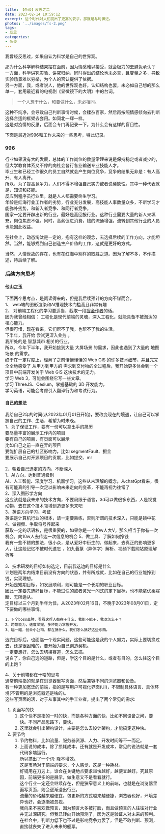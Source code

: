 ```yaml
---
title: 【杂谈】反思之二
date: 2023-02-14 10:59:12
excerpt: 这个时代对人们提出了更高的要求，那就是与时俱进。
photos: '../images/fs-2.png'
tags:
- 反思
categories:
- 杂谈
---
```


我曾经反思过，如果自认为科学是自己的世界观。  
<!--more-->
那为什么科学解释结果摆在面前，因为情感难以接受，就会极力的去避免承认？  
一方面，科学讲究实验、讲究归纳，同时得出的结论也未必真，且变量之多，导致实验场景难以穷举，为个人的否认提供了依据。  
另一方面，我，或者说人，他的世界观也好，认知结构也罢，未必如自己想的那么单一。套用最近看的电视剧《显微镜下的大明》中的台词。  
> 一个人想干什么，和要做什么，未必相同。

这种不纯净，会导致自己判断事情时候，会糅杂百家，然后再按照情感倾向去判断选择合适的框架去套用。如同北一辉一样。  
这是对疫情的反思，后面会专门再记录一下，为什么会有这样的盲目性。  

下面是最近对996和工作未来的一些思考，特此记录。  

### 996
行业如果没有大的发展，总体的工作岗位的数量常理来说是保持稳定或者减少的，但大学教育体系又不停的向社会各行各业输送专业技能人才。  
毕业生和已经工作很久的员工自然就会产生岗位竞争，竞争的结果无非是：有人高升、有人离开。  
所以，为了提高竞争力，人们不得不增强自己实力或者说稀缺性。其中一种代表就是，知识和技能。  
反应到程序员行业里，就是人人都需要终生学习。  
年龄是红海行业工作者的劣势，行业充分发展，高技能人事数量众多，不断学习才能弥补劣势，和新入者竞争、和同行者竞争。  
国家一定要开辟出新的行业，最好是高回报行业。这种行业需要大量的新人来填充，岗位焦虑不强。同时，高薪促进消费，钱的流通增强，流转到其他行业的人员也能因此收益。  

在社会上，动态淘汰是一定的，抱有这样的观念，去选择后续的工作方向，才能坦然。当然，能够找到自己创造生产价值的工作，这就是更好的方式。  

当然，人情世故的存在，也有在红海中别样的取胜之道。因为了解不多，不作描述，待后续了解。    

### 后续方向思考  
#### 他山之玉  
下面两个思考点，是阅读得来的，但是我后续预计的方向不谋而合。  
1、 web端的图形渲染和AI推理技术门槛高且非常有趣  
2、 对前端工程化的学习要适当，截取一段[掘金作者](https://juejin.cn/post/7182006463786090552)的话。  
  因为我曾经相信：
    工程化是现代前端的灵魂，深入工程化，就能具备不被淘汰的核心能力。  
但很可惜，现在看来，它们帮不了我，也帮不了我的生活。  
下半年，我开始 尝试更深入业务 。  
我所处的是 智慧城市 相关的行业。  
所以，今年下半年，我开始接到大量 大屏场景 的需求，因此也遇到了大量的 地图场景 的需求。  
终于在一定程度上，理解了之前懵懵懂懂的 Web GIS 的许多技术细节，并且完完全全地感受了 从甲方到甲方的 需求到交付物的全过程后，我开始更多体会到一个项目中前端开发关于 Web GIS 这块技术的无力。  
学习 Web 3，可能会围绕它写一些文章。  
学习 ThreeJS、Cesium，掌握基础的 3D 开发能力。  
学习英语，可能会考虑引入翻译行为和考试行为。  

#### 自己的想法  
我给自己2年的时间(从2023年01月01日开始)，要改变现在的境遇，让自己可以掌握自己的工作、生活，希望为时未晚。  
1、为了保证工作，要有一份可以拿出手的简历  
  要尽量丰富的展示工作内的项目  
    要有自己的项目，有页面可以展示  
      比如自己之前一直在弄的项目  
    要能扩展自己的社区影响力，比如 segmentFault、掘金  
    要展示自己对开源项目的贡献，比如提交、mr  
<br/>
2、朝着自己选定的方向，不断深入  
    1、AI方向，达到普通级别  
        AI、人工智能、深度学习、机器学习，这些从未理解的概念，从chatGpt看来，很有可能真的引导一次足以影响未来走向的变革，不能再视为往常了  
    2、深入图形学方向  
        这应该就是我未来的技术方向，不要局限于语言，3d可以做很多东西，人是视觉动物，去在这个技术领域创造更多未来吧  
    3、英语方向学习、考证  
        英语是计算机行业的根本，请一定要熟练，否则所谓的技术深入，只能是镜中花
    4、做视频、争取将号养起来  
        获取一定的话语权，是很重要的，如果你是一个10w人大V，那么相当于你有一次机会，向10w人去传达一次信息的机会
    5、做工具、了解如何挣钱  
        我有一些不错的想法，很小众，是从爱好中衍生的，做起来，去真正的影响更多人，让这段记忆不被时代遗忘 ，如九叠篆（异体字）解析、视频下载网站原理解析等    
<br/>
3、技术研发的目标如何选定，目前我这边的目标是什么  
  计划是两年内结束目前没有方向的状态，并有所成就，比如在自己的行业能挣到钱，实现理想。  
  开始是短期目标，如发展顺利，则可能是一个长期的职业目标。  
  因此一定要先选好目标，不能过快的或者灵光一闪式的定下目标，也不能拿优柔寡断、无所适从。  
  定目标以三个月到半年为佳，从2023年02月16日，不晚于2023年08月01日，定下要做的哪些事情。  

	1、下个boss直聘，看看这帮人都在干什么，我能不能干，我改怎么干？    
	2、跨端能力，速度掌握，多种能力掌握开发。  
	3、瞄一瞄，创业小公司，都在搞什么，我们怎么搞好这些东西。  

  选完目标后，也面临一个现实问题，这些可能这是我的个人努力，实际上要切换过去，还是很困难的，要开始为自己创造契机。  
  一定要想好，怎么去切换赛道，怎么去搞。  
	说白了，你自己选的道路，但是，学这个目的是什么，或者有目的，怎么往这个目的上跑？  

4、关于前端都在干啥的思考  
  通常前端指的就是在浏览器里写页面，然后兼容不同的浏览器和设备。  
  有一种更加宽泛的前端，指的是写用户可视化界面(UI)，不限制具体语言、具体环境(不管用的是浏览器还是啥的)。  
  这些写页面的活，对于从事其中的手工业者，提出了两个常见的需求:   
  1. 页面写的快
     1. 这个快不是指的一时的快，而是各种方面的快，比如不同设备之间，要快。不同产品思路下，要快。  
     2. 这里就会引出架构设计，主要是怎么去设计架构，才能搞定这种快。  
  2. 要节约  
     1. 节约物料，比如流量、服务器资源、人力、开发时间等不一而足。  
     2. 上面说的成本，除了损耗成本，还有就是开发成本，常见的说法就是一套代码多端运行。  
  所以搞出了一个词: 降本增效。  
  这是市场对于前端的要求，个人感觉，这是一种耗材。  
  好钢用在刀刃上，谁会在关键地点要求越快越好，越便宜越好。究其原因，前端更多的是展示，做生意又不是看看就行。  
  这个行业一定还会继续存在，但是狭窄意义上的前端，也就是在浏览器里面写页面，则会逐渐退出行业。  
  流量的价格越来越便宜，包更新的方式越来越便捷，浏览器也好，环境差异也好，会逐渐被忽视。  
  我向来不喜欢做预言，因为预言大多被打脸，而且做预言的人往往对行业并无过深研究。但我已转向开始预测了，因为这是验证人对未来的预判。在社会中，判断力低下也不过是影响竞争力罢了，但是不敢判断、预测，直接就丧失了进入未来的船票。  